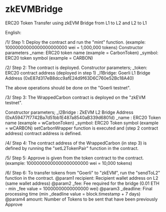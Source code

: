 # zkEVMBridge
ERC20 Token Transfer using zkEVM Bridge from L1 to L2 and L2 to L1

English: 

/1/
Step 1: Deploy the <ERC20> contract and run the "mint" function. (example: 10000000000000000000000 wei = 1,000,000 tokens)
    Constructor parameters
    _name: ERC20 token name (example = CarbonToken)
    _symbol: ERC20 token symbol (example = CARBON)

/2/
Step 2: The <CarbonWrapper> contract is deployed. 
Constructor parameters;
_token: ERC20 contract address (deployed in step 1)
_l1Bridge: Goerli L1 Bridge Address (0xE87d317eB8dcc9afE24d9f63D6C760e52Bc18A40)

The above operations should be done on the "Goerli testnet".

/3/
Step 3: The WrappedCarbon contract is deployed on the "zkEVM testnet".

Constructor parameters;
_l2Bridge : ZkEVM L2 Bridge Address (0xA59477f7742Ba7d51bb1E487a8540aB339d6801d)
_name : ERC20 Token name (example = wCarbonToken)
_symbol: ERC20 Token symbol (example = wCARBON)
setCarbonWrapper function is executed and <carbonWrapper> (step 2 contract address) contract address is defined.

/4/
Step 4: The contract address of the WrappedCarbon (in step 3) is defined by running the "setL2TokenPair" function in the <CarbonWrapper> contract.

/5/
Step 5: Approve is given from the <ERC20> token contract to the <CarbonWrapper> contract. (example: 10000000000000000000000 wei = 10,000 tokens)

/6/ 
Step 6: To transfer tokens from "Goerli" to "zkEVM", run the "sendToL2" function in the <CarbonWrapper> contract.
    @param1 recipient: Recipient wallet address on L2 (same wallet address)
    @param2 _fee: Fee required for the bridge (0.01 ETH - min _fee value = 10000000000000000 wei)
    @param3 _deadline: Final processing time (min _deadline value = block.timestamp + 7 days)
    @param4 amount: Number of Tokens to be sent that have been previously Approve

